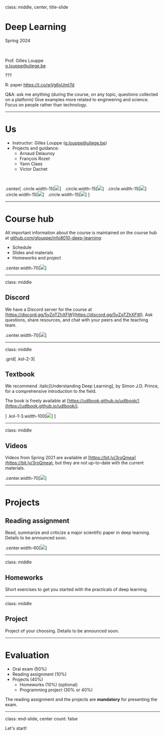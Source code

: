 class: middle, center, title-slide

# Deep Learning

Spring 2024

<br><br>
Prof. Gilles Louppe<br>
[g.louppe@uliege.be](g.louppe@uliege.be)

???

R: paper https://t.co/wVg6xUmt7d

Q&A: ask me anything (during the course, on any topic, questions collected on a platform)
Give examples more related to engineering and science. Focus on people rather than technology.

---

# Us

- Instructor: Gilles Louppe ([g.louppe@uliege.be](mailto:g.louppe@uliege.be))
- Projects and guidance: 
  - Arnaud Delaunoy
  - François Rozet
  - Yann Claes
  - Victor Dachet

<br>

.center[
.circle.width-15[![](figures/course-syllabus/gilles.jpg)] &nbsp;
.circle.width-15[![](figures/course-syllabus/arnaud.jpg)] &nbsp;
.circle.width-15[![](figures/course-syllabus/francois.jpg)] &nbsp;
.circle.width-15[![](figures/course-syllabus/yann.jpg)] &nbsp;
.circle.width-15[![](figures/course-syllabus/victor.jpg)] 
]

---

# Course hub

All important information about the course is maintained on the course hub at [github.com/glouppe/info8010-deep-learning](https://github.com/glouppe/info8010-deep-learning):


- Schedule
- Slides and materials
- Homeworks and project

.center.width-70[![](figures/course-syllabus/github.png)]

---

class: middle

## Discord

We have a Discord server for the course at [https://discord.gg/5yZqTZhXFW](https://discord.gg/5yZqTZhXFW). Ask questions, share resources, and chat with your peers and the teaching team.

.center.width-70[![](figures/course-syllabus/discord.png)]

---

class: middle

.grid[
.kol-2-3[

## Textbook

We recommend .italic[Understanding Deep Learning], by Simon J.D. Prince, for a comprehensive introduction to the field.

The book is freely available at [https://udlbook.github.io/udlbook/](https://udlbook.github.io/udlbook/).

]
.kol-1-3.width-100[![](figures/course-syllabus/UDLCoverSmall.jpg)]
]

---

class: middle

## Videos

Videos from Spring 2021 are available at [https://bit.ly/3roQmea](https://bit.ly/3roQmea), but they are not up-to-date with the current materials.

.center.width-70[![](figures/course-syllabus/youtube.png)]

---

# Projects

## Reading assignment

Read, summarize and criticize a major scientific paper in deep learning. Details to be announced soon.

.center.width-60[![](figures/course-syllabus/alphago-paper.png)]

---

class: middle

## Homeworks

Short exercises to get you started with the practicals of deep learning.

---

class: middle

## Project

Project of your choosing. Details to be announced soon.

---

# Evaluation

- Oral exam (50%)
- Reading assignment (10%)
- Projects (40%)
  - Homeworks (10%) (optional)
  - Programming project (30% or 40%)

The reading assignment and the projects are **mandatory** for presenting the exam.

---

class: end-slide, center
count: false

Let's start!
